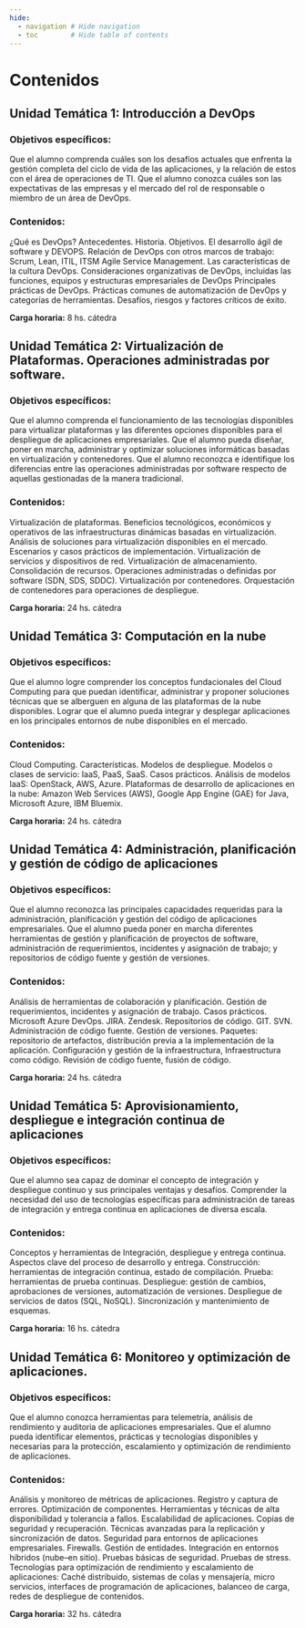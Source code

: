 ```yaml
---
hide:
  - navigation # Hide navigation
  - toc        # Hide table of contents
---
```


# Contenidos

## Unidad Temática 1: Introducción a DevOps

### Objetivos específicos:
Que el alumno comprenda cuáles son los desafíos actuales que enfrenta la gestión completa del ciclo de vida de las aplicaciones, y la relación de estos con el área de operaciones de TI. Que el alumno conozca cuáles son las expectativas de las empresas y el mercado del rol de responsable o miembro de un área de DevOps.
### Contenidos:
¿Qué es DevOps? Antecedentes. Historia. Objetivos. El desarrollo ágil de software y DEVOPS. Relación de DevOps con otros marcos de trabajo: Scrum, Lean, ITIL, ITSM Agile Service Management. Las características de la cultura DevOps. Consideraciones organizativas de DevOps, incluidas las funciones, equipos y estructuras empresariales de DevOps
Principales prácticas de DevOps. Prácticas comunes de automatización de DevOps y categorías de herramientas. Desafíos, riesgos y factores críticos de éxito.  

**Carga horaria:** 8 hs. cátedra

## Unidad Temática 2: Virtualización de Plataformas. Operaciones administradas por software.

### Objetivos específicos: 
Que el alumno comprenda el funcionamiento de las tecnologías disponibles para virtualizar plataformas y las diferentes opciones disponibles para el despliegue de aplicaciones empresariales. Que el alumno pueda diseñar, poner en marcha, administrar y optimizar soluciones informáticas basadas en virtualización y contenedores. Que el alumno reconozca e identifique los diferencias entre las operaciones administradas por software respecto de aquellas gestionadas de la manera tradicional.
### Contenidos:
Virtualización de plataformas. Beneficios tecnológicos, económicos y operativos de las infraestructuras dinámicas basadas en virtualización. Análisis de soluciones para virtualización disponibles en el mercado. Escenarios y casos prácticos de implementación.
Virtualización de servicios y dispositivos de red. Virtualización de almacenamiento. Consolidación de recursos. Operaciones administradas o definidas por software (SDN, SDS, SDDC).
Virtualización por contenedores. Orquestación de contenedores para operaciones de despliegue.  

**Carga horaria:** 24 hs. cátedra

## Unidad Temática 3: Computación en la nube

### Objetivos específicos: 
Que el alumno logre comprender los conceptos fundacionales del Cloud Computing para que puedan identificar, administrar y proponer soluciones técnicas que se alberguen en alguna de las plataformas de la nube disponibles.  Lograr que el alumno pueda integrar y desplegar aplicaciones en los principales entornos de nube disponibles en el mercado.
### Contenidos:
Cloud Computing. Características. Modelos de despliegue. Modelos o clases de servicio: IaaS, PaaS, SaaS. 
Casos prácticos. Análisis de modelos IaaS: OpenStack, AWS, Azure. Plataformas de desarrollo de aplicaciones en la nube: Amazon Web Services (AWS), Google App Engine (GAE) for Java, Microsoft Azure, IBM Bluemix.  

**Carga horaria:** 24 hs. cátedra

## Unidad Temática 4: Administración, planificación y gestión de código de aplicaciones

### Objetivos específicos:
Que el alumno reconozca las principales capacidades requeridas para la administración, planificación y gestión del código de aplicaciones empresariales.
Que el alumno pueda poner en marcha diferentes herramientas de gestión y planificación de proyectos de software, administración de requerimientos, incidentes y asignación de trabajo; y repositorios de código fuente y gestión de versiones.
### Contenidos:
Análisis de herramientas de colaboración y planificación. Gestión de requerimientos, incidentes y asignación de trabajo. Casos prácticos. Microsoft Azure DevOps. JIRA. Zendesk.
Repositorios de código. GIT. SVN. Administración de código fuente. Gestión de versiones. Paquetes: repositorio de artefactos, distribución previa a la implementación de la aplicación. Configuración y gestión de la infraestructura, Infraestructura como código. Revisión de código fuente, fusión de código.  

**Carga horaria:** 24 hs. cátedra

## Unidad Temática 5: Aprovisionamiento, despliegue e integración continua de aplicaciones

### Objetivos específicos:
Que el alumno sea capaz de dominar el concepto de integración y despliegue continuo y sus principales ventajas y desafíos.
Comprender la necesidad del uso de tecnologías específicas para administración de tareas de integración y entrega continua en aplicaciones de diversa escala.
### Contenidos:
Conceptos y herramientas de Integración, despliegue y entrega continua. Aspectos clave del proceso de desarrollo y entrega. Construcción: herramientas de integración continua, estado de compilación. Prueba: herramientas de prueba continuas.
Despliegue: gestión de cambios, aprobaciones de versiones, automatización de versiones. Despliegue de servicios de datos (SQL, NoSQL). Sincronización y mantenimiento de esquemas. 

**Carga horaria:** 16 hs. cátedra

## Unidad Temática 6: Monitoreo y optimización de aplicaciones.

### Objetivos específicos:
Que el alumno conozca herramientas para telemetría, análisis de rendimiento y auditoria de aplicaciones empresariales.
Que el alumno pueda identificar elementos, prácticas y tecnologías disponibles y necesarias para la protección, escalamiento y optimización de rendimiento de aplicaciones.
### Contenidos:
Análisis y monitoreo de métricas de aplicaciones. Registro y captura de errores. Optimización de componentes. Herramientas y técnicas de alta disponibilidad y tolerancia a fallos. Escalabilidad de aplicaciones. Copias de seguridad y recuperación. Técnicas avanzadas para la replicación y sincronización de datos.
Seguridad para entornos de aplicaciones empresariales. Firewalls. Gestión de entidades. Integración en entornos híbridos (nube–en sitio). Pruebas básicas de seguridad. Pruebas de stress.
Tecnologías para optimización de rendimiento y escalamiento de aplicaciones: Caché distribuido, sistemas de colas y mensajería, micro servicios, interfaces de programación de aplicaciones, balanceo de carga, redes de despliegue de contenidos.  

**Carga horaria:** 32 hs. cátedra